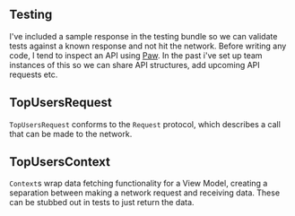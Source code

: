 ## Testing
I've included a sample response in the testing bundle so we can validate tests against a known response and not hit the network. Before writing any code, I tend to inspect an API using [Paw](https://paw.cloud). In the past i've set up team instances of this so we can share API structures, add upcoming API requests etc.

## TopUsersRequest
`TopUsersRequest` conforms to the `Request` protocol, which describes a call that can be made to the network.

## TopUsersContext
`Context`s wrap data fetching functionality for a View Model, creating a separation between making a network request and receiving data. These can be stubbed out in tests to just return the data.
